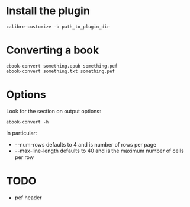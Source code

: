 # Install the plugin

    calibre-customize -b path_to_plugin_dir

# Converting a book

    ebook-convert something.epub something.pef
    ebook-convert something.txt something.pef 

# Options

Look for the section on output options:

    ebook-convert -h

In particular:

* --num-rows defaults to 4 and is number of rows per page
* --max-line-length defaults to 40 and is the maximum number of cells per row

# TODO

* pef header
